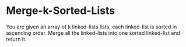 # Merge-k-Sorted-Lists
You are given an array of k linked-lists lists, each linked-list is sorted in ascending order.  Merge all the linked-lists into one sorted linked-list and return it.
